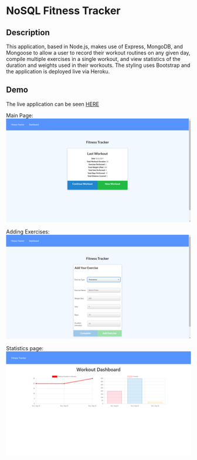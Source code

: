 # NoSQL Fitness Tracker

## Description
This application, based in Node.js, makes use of Express, MongoDB, and Mongoose to allow a user to record their workout routines on any given day, compile multiple exercises in a single workout, and view statistics of the duration and weights used in their workouts.  The styling uses Bootstrap and the application is deployed live via Heroku.

## Demo
The live application can be seen [HERE](https://rocky-escarpment-70462.herokuapp.com/)

Main Page:
![Fitness Tracker homepage](public/images/homepage.png)

Adding Exercises:
![Form to add exercises](public/images/workout-form.png)

Statistics page:
![Webpage with graphs tracking workout stats](public/images/stats-page.png)